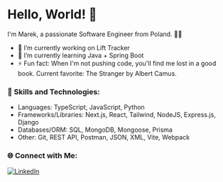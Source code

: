 # Hello, World! 👋

I'm Marek, a passionate Software Engineer from Poland. 👨‍💻

- 🔭 I’m currently working on Lift Tracker
- 🌱 I’m currently learning Java + Spring Boot
- ⚡ Fun fact: When I'm not pushing code, you'll find me lost in a good book. Current favorite: The Stranger by Albert Camus.

### 🚀 Skills and Technologies:

- Languages: TypeScript, JavaScript, Python
- Frameworks/Libraries: Next.js, React, Tailwind, NodeJS, Express.js, Django
- Databases/ORM: SQL, MongoDB, Mongoose, Prisma
- Other: Git, REST API, Postman, JSON, XML, Vite, Webpack

### 🌐 Connect with Me:

[![LinkedIn](https://img.shields.io/badge/LinkedIn-MarekRykaczewski-blue)](https://www.linkedin.com/in/marekrykaczewski/)

